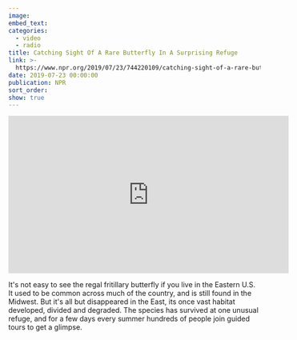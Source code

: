 ```yaml
---
image:
embed_text:
categories:
  - video
  - radio
title: Catching Sight Of A Rare Butterfly In A Surprising Refuge
link: >-
  https://www.npr.org/2019/07/23/744220109/catching-sight-of-a-rare-butterfly-in-a-surprise-refuge
date: 2019-07-23 00:00:00
publication: NPR
sort_order:
show: true
---
```


<div class="cms-embed" data-cms-embed="PGlmcmFtZSB3aWR0aD0iNTYwIiBoZWlnaHQ9IjMxNSIgc3JjPSJodHRwczovL3d3dy55b3V0dWJlLmNvbS9lbWJlZC9yVFphWGNjLU9QTSIgZnJhbWVib3JkZXI9IjAiIGFsbG93PSJhY2NlbGVyb21ldGVyOyBhdXRvcGxheTsgZW5jcnlwdGVkLW1lZGlhOyBneXJvc2NvcGU7IHBpY3R1cmUtaW4tcGljdHVyZSIgYWxsb3dmdWxsc2NyZWVuPjwvaWZyYW1lPg=="><iframe width="560" height="315" src="https://www.youtube.com/embed/rTZaXcc-OPM" frameborder="0" allow="accelerometer; autoplay; encrypted-media; gyroscope; picture-in-picture" allowfullscreen=""></iframe></div>

It's not easy to see the regal fritillary butterfly if you live in the Eastern U.S. It used to be common across much of the country, and is still found in the Midwest. But it's all but disappeared in the East, its once vast habitat developed, divided and degraded. The species has survived at one unusual refuge, and for a few days every summer hundreds of people join guided tours to get a glimpse.